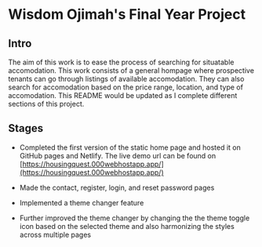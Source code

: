 # Wisdom Ojimah's Final Year Project

## Intro

The aim of this work is to ease the process of searching for situatable accomodation. This work consists of a general hompage where prospective tenants can go through listings of available accomodation. They can also search for accomodation based on the price range, location, and type of accomodation. This README would be updated as I complete different sections of this project.

## Stages

- Completed the first version of the static home page and hosted it on GitHub pages and Netlify. The live demo url can be found on [https://housingquest.000webhostapp.app/](https://housingquest.000webhostapp.app/)

- Made the contact, register, login, and reset password pages

- Implemented a theme changer feature

- Further improved the theme changer by changing the the theme toggle icon based on the selected theme and also harmonizing the styles across multiple pages
